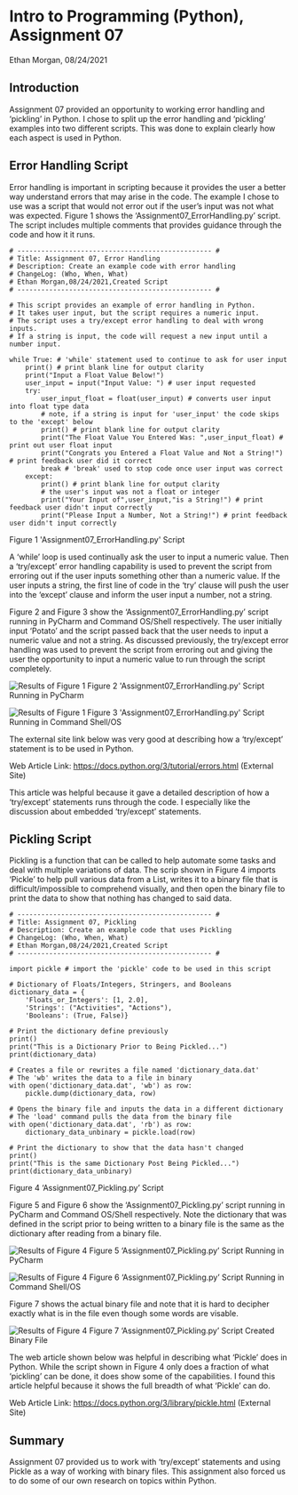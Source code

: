 # Intro to Programming (Python), Assignment 07

Ethan Morgan, 08/24/2021

## Introduction

Assignment 07 provided an opportunity to working error handling and ‘pickling’ in Python.
I chose to split up the error handling and ‘pickling’ examples into two different scripts.
This was done to explain clearly how each aspect is used in Python.

## Error Handling Script

Error handling is important in scripting because it provides the user a better way understand
errors that may arise in the code.  The example I chose to use was a script that would not
error out if the user’s input was not what was expected.  Figure 1 shows the 
‘Assignment07_ErrorHandling.py’ script.  The script includes multiple comments that provides
guidance through the code and how it it runs.

```
# ------------------------------------------------- #
# Title: Assignment 07, Error Handling
# Description: Create an example code with error handling
# ChangeLog: (Who, When, What)
# Ethan Morgan,08/24/2021,Created Script
# ------------------------------------------------- #

# This script provides an example of error handling in Python.
# It takes user input, but the script requires a numeric input.
# The script uses a try/except error handling to deal with wrong inputs.
# If a string is input, the code will request a new input until a number input.

while True: # 'while' statement used to continue to ask for user input
    print() # print blank line for output clarity
    print("Input a Float Value Below!")
    user_input = input("Input Value: ") # user input requested
    try:
        user_input_float = float(user_input) # converts user input into float type data
        # note, if a string is input for 'user_input' the code skips to the 'except' below
        print() # print blank line for output clarity
        print("The Float Value You Entered Was: ",user_input_float) # print out user float input
        print("Congrats you Entered a Float Value and Not a String!") # print feedback user did it correct
        break # 'break' used to stop code once user input was correct
    except:
        print() # print blank line for output clarity
        # the user's input was not a float or integer
        print("Your Input of",user_input,"is a String!") # print feedback user didn't input correctly
        print("Please Input a Number, Not a String!") # print feedback user didn't input correctly
```
Figure 1 'Assignment07_ErrorHandling.py' Script

A ‘while’ loop is used continually ask the user to input a numeric value.  Then a ‘try/except’
error handling capability is used to prevent the script from erroring out if the user inputs
something other than a numeric value.  If the user inputs a string, the first line of code in
the ‘try’ clause will push the user into the ‘except’ clause and inform the user input a number,
not a string.

Figure 2 and Figure 3 show the ‘Assignment07_ErrorHandling.py’ script running in PyCharm and
Command OS/Shell respectively.  The user initially input ‘Potato’ and the script passed back
that the user needs to input a numeric value and not a string.  As discussed previously, the
try/except error handling was used to prevent the script from erroring out and giving the user
the opportunity to input a numeric value to run through the script completely.

![Results of Figure 1](https://github.com/ethan-morgan/IntroToProg-Python-Mod7/blob/main/Assignment07_Figure2.png "Results of Figure 1")
Figure 2 'Assignment07_ErrorHandling.py' Script Running in PyCharm

![Results of Figure 1](https://github.com/ethan-morgan/IntroToProg-Python-Mod7/blob/main/Assignment07_Figure3.png "Results of Figure 1")
Figure 3 'Assignment07_ErrorHandling.py' Script Running in Command Shell/OS

The external site link below was very good at describing how a ‘try/except’ statement is to
be used in Python.  

Web Article Link: https://docs.python.org/3/tutorial/errors.html (External Site)

This article was helpful because it gave a detailed description of how a ‘try/except’ statements
runs through the code.  I especially like the discussion about embedded ‘try/except’ statements.

## Pickling Script

Pickling is a function that can be called to help automate some tasks and deal with multiple
variations of data.  The scrip shown in Figure 4 imports ‘Pickle’ to help pull various data from
a List, writes it to a binary file that is difficult/impossible to comprehend visually, and then
open the binary file to print the data to show that nothing has changed to said data.

```
# ------------------------------------------------- #
# Title: Assignment 07, Pickling
# Description: Create an example code that uses Pickling
# ChangeLog: (Who, When, What)
# Ethan Morgan,08/24/2021,Created Script
# ------------------------------------------------- #

import pickle # import the 'pickle' code to be used in this script

# Dictionary of Floats/Integers, Stringers, and Booleans
dictionary_data = {
    'Floats_or_Integers': [1, 2.0],
    'Strings': ("Activities", "Actions"),
    'Booleans': (True, False)}

# Print the dictionary define previously
print()
print("This is a Dictionary Prior to Being Pickled...")
print(dictionary_data)

# Creates a file or rewrites a file named 'dictionary_data.dat'
# The 'wb' writes the data to a file in binary
with open('dictionary_data.dat', 'wb') as row:
    pickle.dump(dictionary_data, row)

# Opens the binary file and inputs the data in a different dictionary
# The 'load' command pulls the data from the binary file
with open('dictionary_data.dat', 'rb') as row:
    dictionary_data_unbinary = pickle.load(row)

# Print the dictionary to show that the data hasn't changed
print()
print("This is the same Dictionary Post Being Pickled...")
print(dictionary_data_unbinary)
```
Figure 4 ‘Assignment07_Pickling.py’ Script

Figure 5 and Figure 6 show the ‘Assignment07_Pickling.py’ script running in PyCharm and Command
OS/Shell respectively.  Note the dictionary that was defined in the script prior to being written
to a binary file is the same as the dictionary after reading from a binary file.

![Results of Figure 4](https://github.com/ethan-morgan/IntroToProg-Python-Mod7/blob/main/Assignment07_Figure5.png "Results of Figure 4")
Figure 5 ‘Assignment07_Pickling.py’ Script Running in PyCharm

![Results of Figure 4](https://github.com/ethan-morgan/IntroToProg-Python-Mod7/blob/main/Assignment07_Figure6.png "Results of Figure 4")
Figure 6 ‘Assignment07_Pickling.py’ Script Running in Command Shell/OS

Figure 7 shows the actual binary file and note that it is hard to decipher exactly what is in
the file even though some words are visable.

![Results of Figure 4](https://github.com/ethan-morgan/IntroToProg-Python-Mod7/blob/main/Assignment07_Figure7.png "Results of Figure 4")
Figure 7 ‘Assignment07_Pickling.py’ Script Created Binary File

The web article shown below was helpful in describing what ‘Pickle’ does in Python.  While the script shown in Figure 4 only does a fraction of what ‘pickling’ can be done, it does show some of the capabilities.  I found this article helpful because it shows the full breadth of what ‘Pickle’ can do.

Web Article Link: https://docs.python.org/3/library/pickle.html (External Site)

## Summary

Assignment 07 provided us to work with ‘try/except’ statements and using Pickle as a way of
working with binary files.  This assignment also forced us to do some of our own research on
topics within Python.

